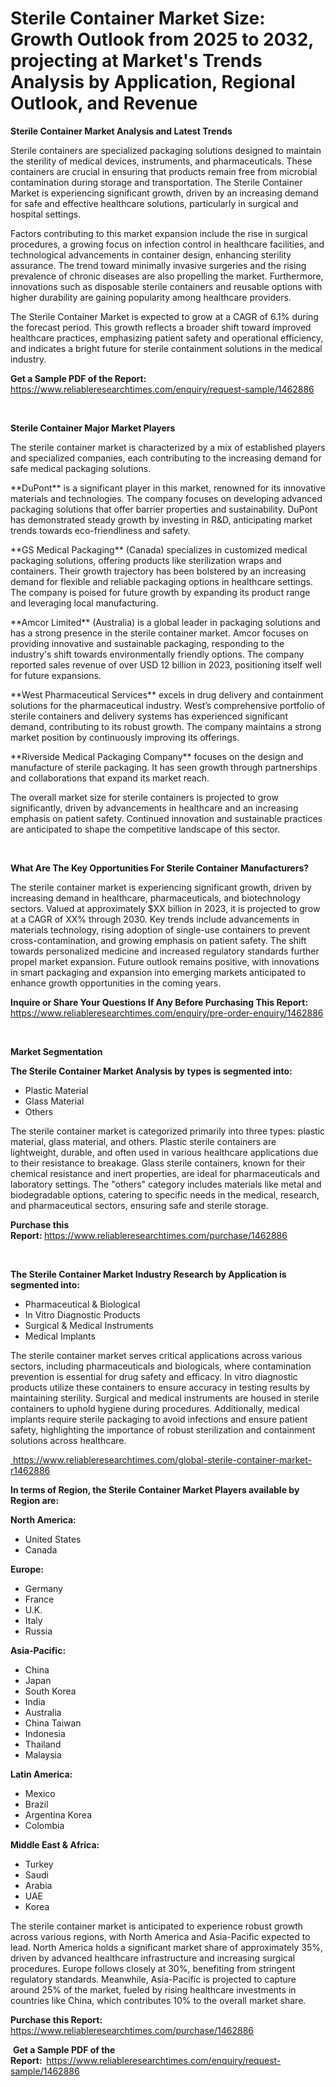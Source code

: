 <p><h1>Sterile Container Market Size: Growth Outlook from 2025 to 2032, projecting at Market's Trends Analysis by Application, Regional Outlook, and Revenue</h1></p><p><strong>Sterile Container Market Analysis and Latest Trends</strong></p>
<p><p>Sterile containers are specialized packaging solutions designed to maintain the sterility of medical devices, instruments, and pharmaceuticals. These containers are crucial in ensuring that products remain free from microbial contamination during storage and transportation. The Sterile Container Market is experiencing significant growth, driven by an increasing demand for safe and effective healthcare solutions, particularly in surgical and hospital settings.</p><p>Factors contributing to this market expansion include the rise in surgical procedures, a growing focus on infection control in healthcare facilities, and technological advancements in container design, enhancing sterility assurance. The trend toward minimally invasive surgeries and the rising prevalence of chronic diseases are also propelling the market. Furthermore, innovations such as disposable sterile containers and reusable options with higher durability are gaining popularity among healthcare providers.</p><p>The Sterile Container Market is expected to grow at a CAGR of 6.1% during the forecast period. This growth reflects a broader shift toward improved healthcare practices, emphasizing patient safety and operational efficiency, and indicates a bright future for sterile containment solutions in the medical industry.</p></p>
<p><strong>Get a Sample PDF of the Report:&nbsp;</strong> <a href="https://www.reliableresearchtimes.com/enquiry/request-sample/1462886?utm_campaign=2255&utm_medium=2&utm_source=Github&utm_content=ia&utm_term=19042025&utm_id=sterile-container">https://www.reliableresearchtimes.com/enquiry/request-sample/1462886</a></p>
<p>&nbsp;</p>
<p><strong>Sterile Container Major Market Players</strong></p>
<p><p>The sterile container market is characterized by a mix of established players and specialized companies, each contributing to the increasing demand for safe medical packaging solutions. </p><p>**DuPont** is a significant player in this market, renowned for its innovative materials and technologies. The company focuses on developing advanced packaging solutions that offer barrier properties and sustainability. DuPont has demonstrated steady growth by investing in R&D, anticipating market trends towards eco-friendliness and safety.</p><p>**GS Medical Packaging** (Canada) specializes in customized medical packaging solutions, offering products like sterilization wraps and containers. Their growth trajectory has been bolstered by an increasing demand for flexible and reliable packaging options in healthcare settings. The company is poised for future growth by expanding its product range and leveraging local manufacturing.</p><p>**Amcor Limited** (Australia) is a global leader in packaging solutions and has a strong presence in the sterile container market. Amcor focuses on providing innovative and sustainable packaging, responding to the industry's shift towards environmentally friendly options. The company reported sales revenue of over USD 12 billion in 2023, positioning itself well for future expansions.</p><p>**West Pharmaceutical Services** excels in drug delivery and containment solutions for the pharmaceutical industry. West’s comprehensive portfolio of sterile containers and delivery systems has experienced significant demand, contributing to its robust growth. The company maintains a strong market position by continuously improving its offerings.</p><p>**Riverside Medical Packaging Company** focuses on the design and manufacture of sterile packaging. It has seen growth through partnerships and collaborations that expand its market reach.</p><p>The overall market size for sterile containers is projected to grow significantly, driven by advancements in healthcare and an increasing emphasis on patient safety. Continued innovation and sustainable practices are anticipated to shape the competitive landscape of this sector.</p></p>
<p>&nbsp;</p>
<p><strong>What Are The Key Opportunities For Sterile Container Manufacturers?</strong></p>
<p><p>The sterile container market is experiencing significant growth, driven by increasing demand in healthcare, pharmaceuticals, and biotechnology sectors. Valued at approximately $XX billion in 2023, it is projected to grow at a CAGR of XX% through 2030. Key trends include advancements in materials technology, rising adoption of single-use containers to prevent cross-contamination, and growing emphasis on patient safety. The shift towards personalized medicine and increased regulatory standards further propel market expansion. Future outlook remains positive, with innovations in smart packaging and expansion into emerging markets anticipated to enhance growth opportunities in the coming years.</p></p>
<p><strong>Inquire or Share Your Questions If Any Before Purchasing This Report:</strong> <a href="https://www.reliableresearchtimes.com/enquiry/pre-order-enquiry/1462886?utm_campaign=2255&utm_medium=2&utm_source=Github&utm_content=ia&utm_term=19042025&utm_id=sterile-container">https://www.reliableresearchtimes.com/enquiry/pre-order-enquiry/1462886</a></p>
<p>&nbsp;</p>
<p><strong>Market Segmentation</strong></p>
<p><strong>The Sterile Container Market Analysis by types is segmented into:</strong></p>
<p><ul><li>Plastic Material</li><li>Glass Material</li><li>Others</li></ul></p>
<p><p>The sterile container market is categorized primarily into three types: plastic material, glass material, and others. Plastic sterile containers are lightweight, durable, and often used in various healthcare applications due to their resistance to breakage. Glass sterile containers, known for their chemical resistance and inert properties, are ideal for pharmaceuticals and laboratory settings. The "others" category includes materials like metal and biodegradable options, catering to specific needs in the medical, research, and pharmaceutical sectors, ensuring safe and sterile storage.</p></p>
<p><strong>Purchase this Report:&nbsp;</strong><a href="https://www.reliableresearchtimes.com/purchase/1462886?utm_campaign=2255&utm_medium=2&utm_source=Github&utm_content=ia&utm_term=19042025&utm_id=sterile-container">https://www.reliableresearchtimes.com/purchase/1462886</a></p>
<p>&nbsp;</p>
<p><strong>The Sterile Container Market Industry Research by Application is segmented into:</strong></p>
<p><ul><li>Pharmaceutical & Biological</li><li>In Vitro Diagnostic Products</li><li>Surgical & Medical Instruments</li><li>Medical Implants</li></ul></p>
<p><p>The sterile container market serves critical applications across various sectors, including pharmaceuticals and biologicals, where contamination prevention is essential for drug safety and efficacy. In vitro diagnostic products utilize these containers to ensure accuracy in testing results by maintaining sterility. Surgical and medical instruments are housed in sterile containers to uphold hygiene during procedures. Additionally, medical implants require sterile packaging to avoid infections and ensure patient safety, highlighting the importance of robust sterilization and containment solutions across healthcare.</p></p>
<p><a href="https://www.reliableresearchtimes.com/global-sterile-container-market-r1462886?utm_campaign=2255&utm_medium=2&utm_source=Github&utm_content=ia&utm_term=19042025&utm_id=sterile-container">&nbsp;https://www.reliableresearchtimes.com/global-sterile-container-market-r1462886</a></p>
<p><strong>In terms of Region, the Sterile Container Market Players available by Region are:</strong></p>
<p>
    <p> <strong> North America: </strong>
        <ul>
            <li>United States</li>
            <li>Canada</li>
        </ul>
        </p> 
    <p> <strong> Europe: </strong>
        <ul>
            <li>Germany</li>
            <li>France</li>
            <li>U.K.</li>
            <li>Italy</li>
            <li>Russia</li>
        </ul>
        </p> 
    <p> <strong> Asia-Pacific: </strong>
        <ul>
            <li>China</li>
            <li>Japan</li>
            <li>South Korea</li>
            <li>India</li>
            <li>Australia</li>
            <li>China Taiwan</li>
            <li>Indonesia</li>
            <li>Thailand</li>
            <li>Malaysia</li>
        </ul>
        </p> 
    <p> <strong> Latin America: </strong>
        <ul>
            <li>Mexico</li>
            <li>Brazil</li>
            <li>Argentina Korea</li>
            <li>Colombia</li>
        </ul>
        </p> 
    <p> <strong> Middle East & Africa: </strong>
        <ul>
            <li>Turkey</li>
            <li>Saudi</li>
            <li>Arabia</li>
            <li>UAE</li>
            <li>Korea</li>
        </ul>
    </p>
    </p>
<p><p>The sterile container market is anticipated to experience robust growth across various regions, with North America and Asia-Pacific expected to lead. North America holds a significant market share of approximately 35%, driven by advanced healthcare infrastructure and increasing surgical procedures. Europe follows closely at 30%, benefiting from stringent regulatory standards. Meanwhile, Asia-Pacific is projected to capture around 25% of the market, fueled by rising healthcare investments in countries like China, which contributes 10% to the overall market share.</p></p>
<p><strong>Purchase this Report: </strong><a href="https://www.reliableresearchtimes.com/purchase/1462886?utm_campaign=2255&utm_medium=2&utm_source=Github&utm_content=ia&utm_term=19042025&utm_id=sterile-container">https://www.reliableresearchtimes.com/purchase/1462886</a></p>
<p>&nbsp;<strong>Get a Sample PDF of the Report:&nbsp;&nbsp;</strong><a href="https://www.reliableresearchtimes.com/enquiry/request-sample/1462886?utm_campaign=2255&utm_medium=2&utm_source=Github&utm_content=ia&utm_term=19042025&utm_id=sterile-container">https://www.reliableresearchtimes.com/enquiry/request-sample/1462886</a></p>
<p><strong></strong></p>
<p><p></p><p></p><p></p></p>